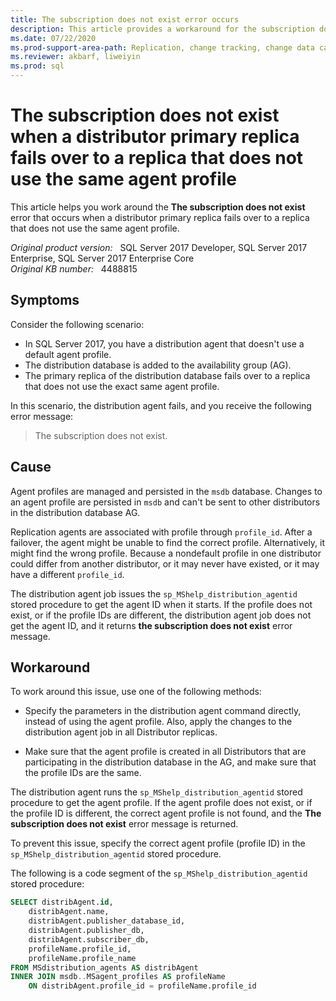 ```yaml
---
title: The subscription does not exist error occurs
description: This article provides a workaround for the subscription does not exist error that occurs when a distributor primary replica fails over to a replica that does not use the same agent profile.
ms.date: 07/22/2020
ms.prod-support-area-path: Replication, change tracking, change data capture
ms.reviewer: akbarf, liweiyin
ms.prod: sql
---
```

# The subscription does not exist when a distributor primary replica fails over to a replica that does not use the same agent profile

This article helps you work around the **The subscription does not exist** error that occurs when a distributor primary replica fails over to a replica that does not use the same agent profile.

_Original product version:_ &nbsp; SQL Server 2017 Developer, SQL Server 2017 Enterprise, SQL Server 2017 Enterprise Core  
_Original KB number:_ &nbsp; 4488815

## Symptoms

Consider the following scenario:

- In SQL Server 2017, you have a distribution agent that doesn't use a default agent profile.
- The distribution database is added to the availability group (AG).
- The primary replica of the distribution database fails over to a replica that does not use the exact same agent profile.

In this scenario, the distribution agent fails, and you receive the following error message:

> The subscription does not exist.

## Cause

Agent profiles are managed and persisted in the `msdb` database. Changes to an agent profile are persisted in `msdb` and can't be sent to other distributors in the distribution database AG.

Replication agents are associated with profile through `profile_id`. After a failover, the agent might be unable to find the correct profile. Alternatively, it might find the wrong profile. Because a nondefault profile in one distributor could differ from another distributor, or it may never have existed, or it may have a different `profile_id`.

The distribution agent job issues the `sp_MShelp_distribution_agentid` stored procedure to get the agent ID when it starts. If the profile does not exist, or if the profile IDs are different, the distribution agent job does not get the agent ID, and it returns **the subscription does not exist** error message.

## Workaround

To work around this issue, use one of the following methods:

- Specify the parameters in the distribution agent command directly, instead of using the agent profile. Also, apply the changes to the distribution agent job in all Distributor replicas.

- Make sure that the agent profile is created in all Distributors that are participating in the distribution database in the AG, and make sure that the profile IDs are the same.

The distribution agent runs the `sp_MShelp_distribution_agentid` stored procedure to get the agent profile. If the agent profile does not exist, or if the profile ID is different, the correct agent profile is not found, and the **The subscription does not exist** error message is returned.  

To prevent this issue, specify the correct agent profile (profile ID) in the `sp_MShelp_distribution_agentid` stored procedure.

The following is a code segment of the `sp_MShelp_distribution_agentid` stored procedure:

```sql
SELECT distribAgent.id,
    distribAgent.name,
    distribAgent.publisher_database_id,
    distribAgent.publisher_db,
    distribAgent.subscriber_db,
    profileName.profile_id,
    profileName.profile_name
FROM MSdistribution_agents AS distribAgent
INNER JOIN msdb..MSagent_profiles AS profileName
    ON distribAgent.profile_id = profileName.profile_id
```
